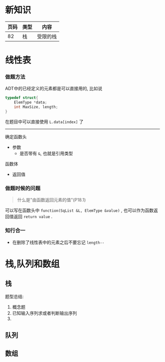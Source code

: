 # 新知识

|页码|类型|内容|
|---|---|---|
| 82 | 栈 | 受限的栈|




# 线性表

### 做题方法

ADT中的已经定义的元素都是可以直接用的, 比如说

```c
typedef struct{
	ElemType *data;
	int MaxSize, length;
}
```

在题目中可以直接使用 `L.data[index]` 了

---

确定函数头
- 参数
	- 是否带有 `&`, 也就是引用类型

函数体
- 返回值



### 做题时候的问题

> 什么是"由函数返回元素的值"(P18.1)

可以写在函数头中 `function(SqList &L, ElemType &value)` , 也可以作为函数返回值返回 `return value` .


### 知行合一

- 在删除了线性表中的元素之后不要忘记 `length--`

# 栈,队列和数组

## 栈

题型总结: 
1. 概念题
2. 已知输入序列求或者判断输出序列
3. 



## 队列


## 数组


